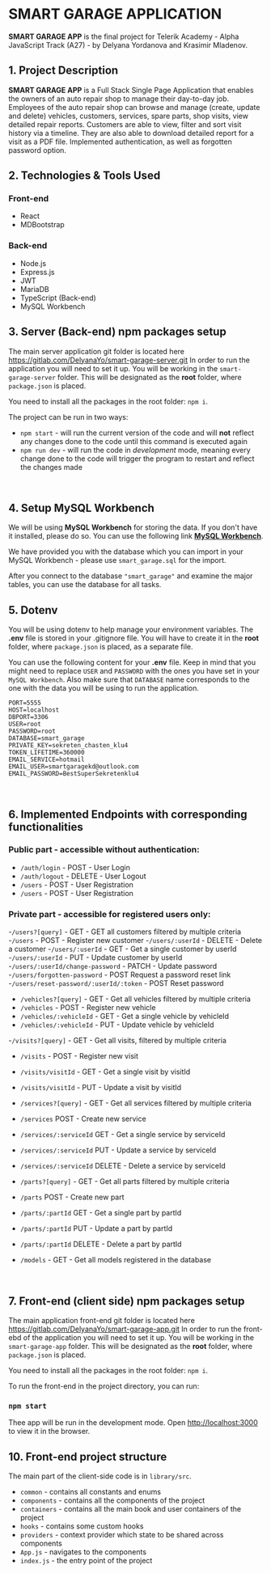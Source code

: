# SMART GARAGE APPLICATION


**SMART GARAGE APP** is the final project for Telerik Academy - Alpha JavaScript Track (A27) - by Delyana Yordanova and Krasimir Mladenov. 

## 1. Project Description
**SMART GARAGE APP** is a Full Stack Single Page Application that enables the owners of an auto repair shop to manage their day-to-day job.
Employees of the auto repair shop can browse and manage (create, update and delete) vehicles, customers, services, spare parts, shop visits, view detailed repair reports.
Customers are able to view, filter and sort visit history via a timeline. They are also able to download detailed report  for a visit as a PDF file.
Implemented authentication, as well as forgotten password option.


## 2. Technologies & Tools Used

### Front-end
  - React
  - MDBootstrap
### Back-end
  - Node.js
  - Express.js
  - JWT
  - MariaDB
  - TypeScript (Back-end)
  - MySQL Workbench


## 3. Server (Back-end) npm packages setup
The main server application git folder is located here https://gitlab.com/DelyanaYo/smart-garage-server.git
In order to run the application you will need to set it up. You will be working in the `smart-garage-server` folder. This will be designated as the **root** folder, where `package.json` is placed.

You need to install all the packages in the root folder: `npm i`.

The project can be run in two ways:

- `npm start` - will run the current version of the code and will **not** reflect any changes done to the code until this command is executed again
- `npm run dev` - will run the code in *development* mode, meaning every change done to the code will trigger the program to restart and reflect the changes made

<br>


## 4. Setup MySQL Workbench

We will be using **MySQL Workbench** for storing the data. If you don't have it installed, please do so. You can use the following link **[MySQL Workbench](https://www.mysql.com/products/workbench/)**.

We have provided you with the database which you can import in your MySQL Workbench - please use `smart_garage.sql` for the import. 

After you connect to the database `"smart_garage"` and examine the major tables, you can use the database for all tasks.

## 5. Dotenv

You will be using dotenv to help manage your environment variables. The **.env** file is stored in your .gitignore file.
You will have to create it in the **root** folder, where `package.json` is placed, as a separate file. 

You can use the following content for your **.env** file. Keep in mind that you might need to replace `USER` and `PASSWORD` with the ones you have set in your `MySQL Workbench`. Also make sure that `DATABASE` name corresponds to the one with the data you will be using to run the application.

```
PORT=5555
HOST=localhost
DBPORT=3306
USER=root
PASSWORD=root
DATABASE=smart_garage
PRIVATE_KEY=sekreten_chasten_klu4
TOKEN_LIFETIME=360000
EMAIL_SERVICE=hotmail
EMAIL_USER=smartgaragekd@outlook.com
EMAIL_PASSWORD=BestSuperSekretenklu4
```

<br>


## 6. Implemented Endpoints with corresponding functionalities

### **Public part** - accessible without authentication:

- `/auth/login` - POST - User Login
- `/auth/logout` - DELETE - User Logout
- `/users` - POST - User Registration
- `/users` - POST - User Registration


### **Private part** - accessible for registered users only:

-`/users?[query]` - GET - GET all customers filtered by multiple criteria
-`/users` - POST - Register new customer
-`/users/:userId` - DELETE - Delete a customer
-`/users/:userId` - GET - Get a single customer by userId
-`/users/:userId` - PUT - Update customer by userId
-`/users/:userId/change-password` - PATCH - Update password
-`/users/forgotten-password` - POST Request a password reset link
-`/users/reset-password/:userId/:token` - POST Reset password

- `/vehicles?[query]` - GET - Get all vehicles filtered by multiple criteria
- `/vehicles` - POST - Register new vehicle
- `/vehicles/:vehicleId` - GET - Get a single vehicle by vehicleId
- `/vehicles/:vehicleId` - PUT - Update vehicle by vehicleId

-`/visits?[query]` - GET - Get all visits, filtered by multiple criteria
- `/visits` - POST - Register new visit
- `/visits/visitId` - GET - Get a single visit by visitId
- `/visits/visitId` - PUT - Update a visit by visitId

- `/services?[query]` - GET - Get all services filtered by multiple criteria
- `/services` POST - Create new service
- `/services/:serviceId` GET - Get a single service by serviceId
- `/services/:serviceId` PUT - Update a service by serviceId
- `/services/:serviceId` DELETE - Delete a service by serviceId
  
- `/parts?[query]` - GET - Get all parts filtered by multiple criteria
- `/parts` POST - Create new part
- `/parts/:partId` GET - Get a single part by partId
- `/parts/:partId` PUT - Update a part by partId
- `/parts/:partId` DELETE - Delete a part by partId

- `/models` - GET - Get all models registered in the database


<br>

## 7. Front-end (client side) npm packages setup

The main application front-end git folder is located here https://gitlab.com/DelyanaYo/smart-garage-app.git
In order to run the front-ebd of the application you will need to set it up. You will be working in the `smart-garage-app` folder. This will be designated as the **root** folder, where `package.json` is placed.

You need to install all the packages in the root folder: `npm i`.

To run the front-end in the project directory, you can run: 
### `npm start`

Thee app will be run in the development mode.
Open [http://localhost:3000](http://localhost:3000) to view it in the browser.
<br>

## 10. Front-end project structure

The main part of the client-side code is in `library/src`.

- `common` - contains all constants and enums 
- `components` - contains all the components of the project
- `containers` - contains all the main book and user containers of the project
- `hooks` - contains some custom hooks
- `providers` - context provider which state to be shared across components
- `App.js` - navigates to the components
- `index.js` - the entry point of the project

<br>